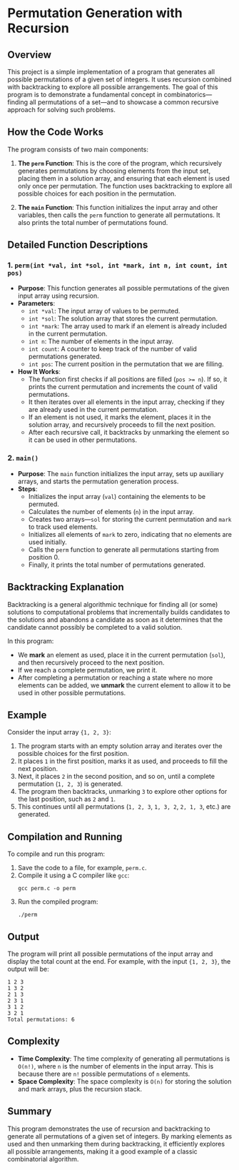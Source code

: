 # Permutation Generation with Recursion

## Overview

This project is a simple implementation of a program that generates all possible permutations of a given set of integers. It uses recursion combined with backtracking to explore all possible arrangements. The goal of this program is to demonstrate a fundamental concept in combinatorics—finding all permutations of a set—and to showcase a common recursive approach for solving such problems.

## How the Code Works

The program consists of two main components:

1. **The `perm` Function**: This is the core of the program, which recursively generates permutations by choosing elements from the input set, placing them in a solution array, and ensuring that each element is used only once per permutation. The function uses backtracking to explore all possible choices for each position in the permutation.

2. **The `main` Function**: This function initializes the input array and other variables, then calls the `perm` function to generate all permutations. It also prints the total number of permutations found.

## Detailed Function Descriptions

### 1. `perm(int *val, int *sol, int *mark, int n, int count, int pos)`

- **Purpose**: This function generates all possible permutations of the given input array using recursion.
- **Parameters**:
  - `int *val`: The input array of values to be permuted.
  - `int *sol`: The solution array that stores the current permutation.
  - `int *mark`: The array used to mark if an element is already included in the current permutation.
  - `int n`: The number of elements in the input array.
  - `int count`: A counter to keep track of the number of valid permutations generated.
  - `int pos`: The current position in the permutation that we are filling.
- **How It Works**:
  - The function first checks if all positions are filled (`pos >= n`). If so, it prints the current permutation and increments the count of valid permutations.
  - It then iterates over all elements in the input array, checking if they are already used in the current permutation.
  - If an element is not used, it marks the element, places it in the solution array, and recursively proceeds to fill the next position.
  - After each recursive call, it backtracks by unmarking the element so it can be used in other permutations.

### 2. `main()`

- **Purpose**: The `main` function initializes the input array, sets up auxiliary arrays, and starts the permutation generation process.
- **Steps**:
  - Initializes the input array (`val`) containing the elements to be permuted.
  - Calculates the number of elements (`n`) in the input array.
  - Creates two arrays—`sol` for storing the current permutation and `mark` to track used elements.
  - Initializes all elements of `mark` to zero, indicating that no elements are used initially.
  - Calls the `perm` function to generate all permutations starting from position 0.
  - Finally, it prints the total number of permutations generated.

## Backtracking Explanation

Backtracking is a general algorithmic technique for finding all (or some) solutions to computational problems that incrementally builds candidates to the solutions and abandons a candidate as soon as it determines that the candidate cannot possibly be completed to a valid solution.

In this program:
- We **mark** an element as used, place it in the current permutation (`sol`), and then recursively proceed to the next position.
- If we reach a complete permutation, we print it.
- After completing a permutation or reaching a state where no more elements can be added, we **unmark** the current element to allow it to be used in other possible permutations.

## Example

Consider the input array `{1, 2, 3}`:

1. The program starts with an empty solution array and iterates over the possible choices for the first position.
2. It places `1` in the first position, marks it as used, and proceeds to fill the next position.
3. Next, it places `2` in the second position, and so on, until a complete permutation (`1, 2, 3`) is generated.
4. The program then backtracks, unmarking `3` to explore other options for the last position, such as `2` and `1`.
5. This continues until all permutations (`1, 2, 3`, `1, 3, 2`, `2, 1, 3`, etc.) are generated.

## Compilation and Running

To compile and run this program:

1. Save the code to a file, for example, `perm.c`.
2. Compile it using a C compiler like `gcc`:
   ```
   gcc perm.c -o perm
   ```
3. Run the compiled program:
   ```
   ./perm
   ```

## Output

The program will print all possible permutations of the input array and display the total count at the end. For example, with the input `{1, 2, 3}`, the output will be:
```
1 2 3 
1 3 2 
2 1 3 
2 3 1 
3 1 2 
3 2 1 
Total permutations: 6
```

## Complexity

- **Time Complexity**: The time complexity of generating all permutations is `O(n!)`, where `n` is the number of elements in the input array. This is because there are `n!` possible permutations of `n` elements.
- **Space Complexity**: The space complexity is `O(n)` for storing the solution and mark arrays, plus the recursion stack.

## Summary

This program demonstrates the use of recursion and backtracking to generate all permutations of a given set of integers. By marking elements as used and then unmarking them during backtracking, it efficiently explores all possible arrangements, making it a good example of a classic combinatorial algorithm.